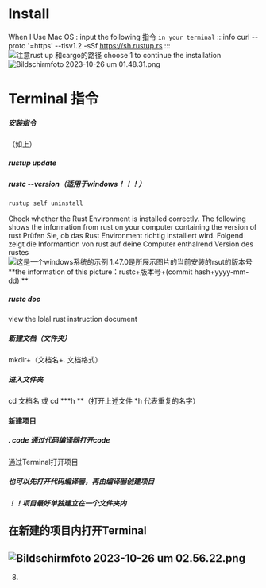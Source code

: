 # Install
When I Use Mac OS :
input the following 指令 `in your terminal`
:::info
curl --proto '=https' --tlsv1.2 -sSf https://sh.rustup.rs
:::
![注意rust up 和cargo的路径](https://cdn.nlark.com/yuque/0/2023/png/39218772/1698277578713-6087c784-ba0c-4626-b3cb-57119b0c3790.png#averageHue=%23202120&clientId=ud85b67a3-b82a-4&from=paste&height=504&id=u08084f79&originHeight=970&originWidth=1320&originalType=binary&ratio=2&rotation=0&showTitle=true&size=393857&status=done&style=none&taskId=uf6e303af-3e8c-460e-9cc5-8ec8831d717&title=%E6%B3%A8%E6%84%8Frust%20up%20%E5%92%8Ccargo%E7%9A%84%E8%B7%AF%E5%BE%84&width=686 "注意rust up 和cargo的路径")
choose 1 to continue the installation
![Bildschirmfoto 2023-10-26 um 01.48.31.png](https://cdn.nlark.com/yuque/0/2023/png/39218772/1698277773697-35cf5a84-5fff-482f-b4e3-b9dbea0d16f5.png#averageHue=%23222322&clientId=ud85b67a3-b82a-4&from=drop&id=ub12418f5&originHeight=134&originWidth=576&originalType=binary&ratio=2&rotation=0&showTitle=false&size=43997&status=done&style=none&taskId=u821c3d52-917d-47c3-ae5d-858d0179452&title=)

# Terminal 指令

##### 安装指令
（如上）
##### rustup update

##### **rustc --version（适用于windows！！！）**

```bash
rustup self uninstall
```



Check whether the Rust Environment is installed correctly. The following shows the information from rust on your computer containing the version of rust
Prüfen Sie, ob das Rust Environment richtig installiert wird. Folgend zeigt die Informantion von rust auf deine Computer enthalrend Version des rustes
![这是一个windows系统的示例 1.47.0是所展示图片的当前安装的rsut的版本号](https://cdn.nlark.com/yuque/0/2023/png/39218772/1698278979636-f4034022-070c-47fa-bc91-18f58db98160.png#averageHue=%23151515&clientId=ud85b67a3-b82a-4&from=drop&id=u49952e8b&originHeight=958&originWidth=1742&originalType=binary&ratio=2&rotation=0&showTitle=true&size=471046&status=done&style=none&taskId=u777302b2-b763-47af-8366-fd8a9a245a0&title=%E8%BF%99%E6%98%AF%E4%B8%80%E4%B8%AAwindows%E7%B3%BB%E7%BB%9F%E7%9A%84%E7%A4%BA%E4%BE%8B%201.47.0%E6%98%AF%E6%89%80%E5%B1%95%E7%A4%BA%E5%9B%BE%E7%89%87%E7%9A%84%E5%BD%93%E5%89%8D%E5%AE%89%E8%A3%85%E7%9A%84rsut%E7%9A%84%E7%89%88%E6%9C%AC%E5%8F%B7 "这是一个windows系统的示例 1.47.0是所展示图片的当前安装的rsut的版本号")
**the information of this picture：rustc+版本号+(commit hash+yyyy-mm-dd) **

##### rustc doc 
view the lolal rust instruction document
##### 新建文档（文件夹）
mkdir+（文档名+. 文档格式）
##### 进入文件夹
cd 文档名 或
cd ***h **（打开上述文件 *h 代表重复的名字）
#### 新建项目
##### . code 通过代码编译器打开code
通过Terminal打开项目

##### 也可以先打开代码编译器，再由编译器创建项目
##### ！！项目最好单独建立在一个文件夹内
## 在新建的项目内打开Terminal

## ![Bildschirmfoto 2023-10-26 um 02.56.22.png](https://cdn.nlark.com/yuque/0/2023/png/39218772/1698281890789-05ae81a1-668f-4b22-bff1-91a95f8e1d8f.png#averageHue=%2326282b&clientId=ud85b67a3-b82a-4&from=drop&id=ud8285ff4&originHeight=1412&originWidth=1660&originalType=binary&ratio=2&rotation=0&showTitle=false&size=179622&status=done&style=none&taskId=u229a6f3e-b8b4-4677-8a6b-5198351c747&title=)
8.
